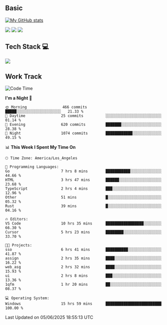 ## Basic
 
[![My GitHub stats](https://github-readme-stats.vercel.app/api?username=Zzhihon&show_icons=true&theme=purple)](https://github.com/Zzhihon)
 
 [![](https://img.shields.io/badge/website-4493f8?style=for-the-badge&logo=About.me&logoColor=purple)](https://tatakal.com/)
 [![](https://img.shields.io/badge/RSS-4493f8?style=for-the-badge&logo=rss&logoColor=purple)](https://tatakal.com/feed/)
 [![](https://img.shields.io/badge/Email-4493f8?style=for-the-badge&logo=gmail&logoColor=purple)](mailto:bt1q@tatakal.com)

## Tech Stack 💻

<a href="https://skillicons.dev">
  <img src="https://skillicons.dev/icons?i=py,html,css,javascript,bash,java,vue,go,nodejs,cpp" />
</a>

</br>

## Work Track

<!--START_SECTION:waka-->
![Code Time](http://img.shields.io/badge/Code%20Time-349%20hrs%2018%20mins-blue)

**I'm a Night 🦉** 

```text
🌞 Morning                466 commits         █████░░░░░░░░░░░░░░░░░░░░   21.33 % 
🌆 Daytime                25 commits          ░░░░░░░░░░░░░░░░░░░░░░░░░   01.14 % 
🌃 Evening                620 commits         ███████░░░░░░░░░░░░░░░░░░   28.38 % 
🌙 Night                  1074 commits        ████████████░░░░░░░░░░░░░   49.15 % 
```


📊 **This Week I Spent My Time On** 

```text
🕑︎ Time Zone: America/Los_Angeles

💬 Programming Languages: 
Go                       7 hrs 8 mins        ███████████░░░░░░░░░░░░░░   44.66 % 
HTML                     3 hrs 47 mins       ██████░░░░░░░░░░░░░░░░░░░   23.68 % 
TypeScript               2 hrs 4 mins        ███░░░░░░░░░░░░░░░░░░░░░░   12.96 % 
Other                    51 mins             █░░░░░░░░░░░░░░░░░░░░░░░░   05.32 % 
Rust                     39 mins             █░░░░░░░░░░░░░░░░░░░░░░░░   04.16 % 

🔥 Editors: 
VS Code                  10 hrs 35 mins      █████████████████░░░░░░░░   66.30 % 
Cursor                   5 hrs 23 mins       ████████░░░░░░░░░░░░░░░░░   33.70 % 

🐱‍💻 Projects: 
sso                      6 hrs 41 mins       ██████████░░░░░░░░░░░░░░░   41.87 % 
assign                   2 hrs 35 mins       ████░░░░░░░░░░░░░░░░░░░░░   16.22 % 
web_asg                  2 hrs 32 mins       ████░░░░░░░░░░░░░░░░░░░░░   15.93 % 
ui                       2 hrs 8 mins        ███░░░░░░░░░░░░░░░░░░░░░░   13.36 % 
1qfm                     1 hr 20 mins        ██░░░░░░░░░░░░░░░░░░░░░░░   08.37 % 

💻 Operating System: 
Windows                  15 hrs 59 mins      █████████████████████████   100.00 % 
```


 Last Updated on 05/06/2025 18:55:13 UTC
<!--END_SECTION:waka-->
